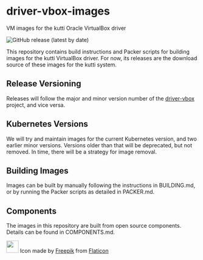 # driver-vbox-images
VM images for the kutti Oracle VirtualBox driver

![GitHub release (latest by date)](https://img.shields.io/github/v/release/kuttiproject/driver-vbox-images?include_prereleases)

This repository contains build instructions and Packer scripts for building images for the kutti VirtualBox driver. For now, its releases are the download source of these images for the kutti system.

## Release Versioning
Releases will follow the major and minor version number of the [driver-vbox](https://github.com/kuttiproject/driver-vbox) project, and vice versa.

## Kubernetes Versions
We will try and maintain images for the current Kubernetes version, and two earlier minor versions. Versions older than that will be deprecated, but not removed. In time, there will be a strategy for image removal.

## Building Images
Images can be built by manually following the instructions in BUILDING.md, or by running the Packer scripts as detailed in PACKER.md.

## Components
The images in this repository are built from open source components. Details can be found in COMPONENTS.md.

<img src="https://github.com/kuttiproject/driver-vbox-images/blob/main/attachments/icon/kutta.png?raw=true" width="32" height="32" /> Icon made by [Freepik](https://www.freepik.com) from [Flaticon](http://www.flaticon.com)
